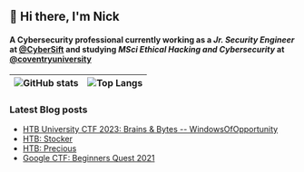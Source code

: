 ## 👋 Hi there, I'm Nick
#### A Cybersecurity professional currently working as a *Jr. Security Engineer* at [@CyberSift](https://github.com/CyberSift) and studying *MSci Ethical Hacking and Cybersecurity* at [@coventryuniversity](https://github.com/coventryuniversity)


| ![GitHub stats](https://github-readme-stats.vercel.app/api?username=Nikelandjelo&count_private=true&show_icons=true&theme=tokyonight) | ![Top Langs](https://github-readme-stats.vercel.app/api/top-langs/?username=Nikelandjelo&layout=compact&theme=tokyonight) |
|-|-|

<!-- ![Readme Card](https://github-readme-stats.vercel.app/api/pin/?username=Nikelandjelo&repo=blog&theme=tokyonight) -->

### Latest Blog posts
<!-- BLOG-POST-LIST:START -->
- [HTB University CTF 2023: Brains &amp; Bytes -- WindowsOfOpportunity](https://blog.n11k.xyz/posts/htb_uni_2023/)
- [HTB: Stocker](https://blog.n11k.xyz/posts/htb_m_stocker/)
- [HTB: Precious](https://blog.n11k.xyz/posts/htb_m_precious/)
- [Google CTF: Beginners Quest 2021](https://blog.n11k.xyz/posts/google-beginners-quest/)
<!-- BLOG-POST-LIST:END -->
